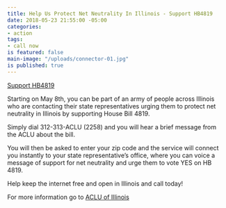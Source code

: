 ```yaml
---
title: Help Us Protect Net Neutrality In Illinois - Support HB4819
date: 2018-05-23 21:55:00 -05:00
categories:
- action
tags:
- call now
is featured: false
main-image: "/uploads/connector-01.jpg"
is published: true
---
```


[Support HB4819](https://www.aclu-il.org/en/legislation/hb-4819-keep-internet-open-illinois)


Starting on May 8th, you can be part of an army of people across Illinois who are contacting their state representatives urging them to protect net neutrality in Illinois by supporting House Bill 4819. 

Simply dial 312-313-ACLU (2258) and you will hear a brief message from the ACLU about the bill. 

You will then be asked to enter your zip code and the service will connect you instantly to your state representative’s office, where you can voice a message of support for net neutrality and urge them to vote YES on HB 4819.

Help keep the internet free and open in Illinois and call today!

For more information go to [ACLU of Illinois](https://www.aclu-il.org/en/news/help-us-protect-net-neutrality-illinois-call-our-hotline-today)
